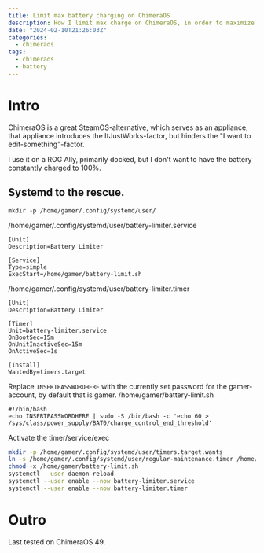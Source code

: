 ```yaml
---
title: Limit max battery charging on ChimeraOS
description: How I limit max charge on ChimeraOS, in order to maximize battery capacity
date: "2024-02-10T21:26:03Z"
categories:
  - chimeraos
tags:
  - chimeraos
  - battery
---
```


# Intro

ChimeraOS is a great SteamOS-alternative, which serves as an appliance, that appliance introduces the ItJustWorks-factor,
but hinders the "I want to edit-something"-factor.

I use it on a ROG Ally, primarily docked, but I don't want to have the battery constantly charged to 100%.

## Systemd to the rescue.

````shell
mkdir -p /home/gamer/.config/systemd/user/
````

/home/gamer/.config/systemd/user/battery-limiter.service
````shell
[Unit]
Description=Battery Limiter

[Service]
Type=simple
ExecStart=/home/gamer/battery-limit.sh
````

/home/gamer/.config/systemd/user/battery-limiter.timer
````shell
[Unit]
Description=Battery Limiter

[Timer]
Unit=battery-limiter.service
OnBootSec=15m
OnUnitInactiveSec=15m
OnActiveSec=1s

[Install]
WantedBy=timers.target
````

Replace `INSERTPASSWORDHERE` with the currently set password for the gamer-account, by default that is gamer.
/home/gamer/battery-limit.sh
````shell
#!/bin/bash
echo INSERTPASSWORDHERE | sudo -S /bin/bash -c 'echo 60 > /sys/class/power_supply/BAT0/charge_control_end_threshold'
````

Activate the timer/service/exec
````bash
mkdir -p /home/gamer/.config/systemd/user/timers.target.wants
ln -s /home/gamer/.config/systemd/user/regular-maintenance.timer /home/gamer/.config/systemd/user/timers.target.wants/regular-maintenance.timer
chmod +x /home/gamer/battery-limit.sh
systemctl --user daemon-reload
systemctl --user enable --now battery-limiter.service
systemctl --user enable --now battery-limiter.timer
````

# Outro

Last tested on ChimeraOS 49.
